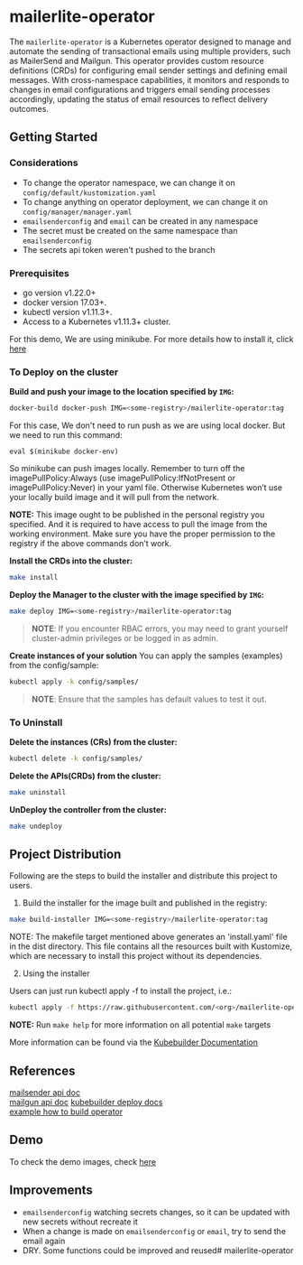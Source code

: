 # mailerlite-operator

The `mailerlite-operator` is a Kubernetes operator designed to manage and automate the sending of transactional emails using multiple providers, such as MailerSend and Mailgun. This operator provides custom resource definitions (CRDs) for configuring email sender settings and defining email messages. With cross-namespace capabilities, it monitors and responds to changes in email configurations and triggers email sending processes accordingly, updating the status of email resources to reflect delivery outcomes.

## Getting Started

### Considerations

- To change the operator namespace, we can change it on `config/default/kustomization.yaml`
- To change anything on operator deployment, we can change it on `config/manager/manager.yaml`
- `emailsenderconfig` and `email` can be created in any namespace
- The secret must be created on the same namespace than `emailsenderconfig`
- The secrets api token weren't pushed to the branch

### Prerequisites
- go version v1.22.0+
- docker version 17.03+.
- kubectl version v1.11.3+.
- Access to a Kubernetes v1.11.3+ cluster.

For this demo, We are using minikube. For more details how to install it, click [here](https://minikube.sigs.k8s.io/docs/)

### To Deploy on the cluster
**Build and push your image to the location specified by `IMG`:**

```sh
docker-build docker-push IMG=<some-registry>/mailerlite-operator:tag
```

For this case, We don't need to run push as we are using local docker.
But we need to run this command:

```
eval $(minikube docker-env)
```

So minikube can push images locally. Remember to turn off the imagePullPolicy:Always (use imagePullPolicy:IfNotPresent or imagePullPolicy:Never) in your yaml file. Otherwise Kubernetes won’t use your locally build image and it will pull from the network.

**NOTE:** This image ought to be published in the personal registry you specified.
And it is required to have access to pull the image from the working environment.
Make sure you have the proper permission to the registry if the above commands don’t work.

**Install the CRDs into the cluster:**

```sh
make install
```

**Deploy the Manager to the cluster with the image specified by `IMG`:**

```sh
make deploy IMG=<some-registry>/mailerlite-operator:tag
```

> **NOTE**: If you encounter RBAC errors, you may need to grant yourself cluster-admin
privileges or be logged in as admin.

**Create instances of your solution**
You can apply the samples (examples) from the config/sample:

```sh
kubectl apply -k config/samples/
```

>**NOTE**: Ensure that the samples has default values to test it out.

### To Uninstall
**Delete the instances (CRs) from the cluster:**

```sh
kubectl delete -k config/samples/
```

**Delete the APIs(CRDs) from the cluster:**

```sh
make uninstall
```

**UnDeploy the controller from the cluster:**

```sh
make undeploy
```

## Project Distribution

Following are the steps to build the installer and distribute this project to users.

1. Build the installer for the image built and published in the registry:

```sh
make build-installer IMG=<some-registry>/mailerlite-operator:tag
```

NOTE: The makefile target mentioned above generates an 'install.yaml'
file in the dist directory. This file contains all the resources built
with Kustomize, which are necessary to install this project without
its dependencies.

2. Using the installer

Users can just run kubectl apply -f <URL for YAML BUNDLE> to install the project, i.e.:

```sh
kubectl apply -f https://raw.githubusercontent.com/<org>/mailerlite-operator/<tag or branch>/dist/install.yaml
```

**NOTE:** Run `make help` for more information on all potential `make` targets

More information can be found via the [Kubebuilder Documentation](https://book.kubebuilder.io/introduction.html)

## References

[mailsender api doc](https://developers.mailersend.com/api/v1/email.html)  
[mailgun api doc](
https://documentation.mailgun.com/docs/mailgun/api-reference/openapi-final/tag/Messages/#tag/Messages/operation/httpapi.(*apiHandler).handler-fm-18)  
[kubebuilder deploy docs](https://book-v1.book.kubebuilder.io/beyond_basics/deploying_controller)  
[example how to build operator](https://medium.com/developingnodes/mastering-kubernetes-operators-your-definitive-guide-to-starting-strong-70ff43579eb9)

## Demo

To check the demo images, check [here](/img/) 

## Improvements

- `emailsenderconfig` watching secrets changes, so it can be updated with new secrets without recreate it  
- When a change is made on `emailsenderconfig` or `email`, try to send the email again 
- DRY. Some functions could be improved and reused# mailerlite-operator 